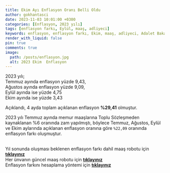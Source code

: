 ```yaml
---
title: Ekim Ayı Enflasyon Oranı Belli Oldu
author: gokhantasci
date: 2023-11-03 10:01:00 +0300
categories: [Enflasyon, 2023 yılı]
tags: [enflasyon farkı, Eylül, maaş, adliyeci]
keywords: enflasyon, enflasyon farkı, Ekim, maaş, adliyeci, Adalet Bakanlığı
render_with_liquid: false
pin: true
comments: true
image:
  path: /posts/enflasyon.jpg
  alt: 2023 Ekim  Enflasyon
---
```


2023 yılı;
<br>Temmuz ayında enflasyon yüzde 9,43, 
<br>Ağustos ayında enflasyon yüzde 9,09,
<br>Eylül ayında ise yüzde 4,75
<br>Ekim ayında ise yüzde 3,43

Açıklandı,  4 ayda toplam açıklanan enflasyon **%29,41** olmuştur.


2023 yılı Temmuz ayında memur maaşlarına Toplu Sözleşmeden kaynaklanan %6 oranında zam yapılmıştı, böylece Temmuz, Ağustos, Eylül ve Ekim aylarında açıklanan enflasyon oranına göre <code class="highlighter-rouge">%22,09</code> oranında enflasyon farkı oluşmuştur.

<br>Yıl sonunda oluşması beklenen enflasyon farkı dahil maaş robotu için [**tıklayınız**](https://adliyeci.com.tr/maasyeni/) 
<br>Her ünvanın güncel maaş robotu için [**tıklayınız**](https://adliyeci.com.tr/maas/) 
<br>Enflasyon farkını hesaplama yöntemi için [**tıklayınız**](https://adliyeci.com.tr/enflasyonfarki/) 